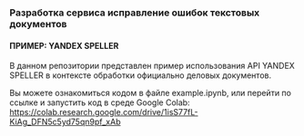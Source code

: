 ### Разработка сервиса исправление ошибок текстовых документов
#### ПРИМЕР: YANDEX SPELLER
В данном репозитории представлен пример использования API YANDEX SPELLER в контексте обработки официально деловых документов.

Вы можете ознакомиться кодом в файле example.ipynb, или перейти по ссылке и запустить код в среде Google Colab: https://colab.research.google.com/drive/1isS77fL-KiAg_DFN5c5yd75qn9pf_xAb

